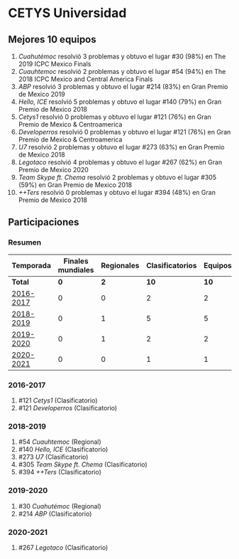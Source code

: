 ---
---

# CETYS Universidad

## Mejores 10 equipos

1. _Cuahutémoc_ resolvió 3 problemas y obtuvo el lugar #30 (98%) en The 2019 ICPC Mexico Finals
1. _Cuauhtemoc_ resolvió 2 problemas y obtuvo el lugar #54 (94%) en The 2018 ICPC Mexico and Central America Finals
1. _ABP_ resolvió 3 problemas y obtuvo el lugar #214 (83%) en Gran Premio de Mexico 2019
1. _Hello, ICE_ resolvió 5 problemas y obtuvo el lugar #140 (79%) en Gran Premio de Mexico 2018
1. _Cetys1_ resolvió 0 problemas y obtuvo el lugar #121 (76%) en Gran Premio de Mexico & Centroamerica
1. _Developerros_ resolvió 0 problemas y obtuvo el lugar #121 (76%) en Gran Premio de Mexico & Centroamerica
1. _U7_ resolvió 2 problemas y obtuvo el lugar #273 (63%) en Gran Premio de Mexico 2018
1. _Legotaco_ resolvió 4 problemas y obtuvo el lugar #267 (62%) en Gran Premio de Mexico 2020
1. _Team Skype ft. Chema_ resolvió 2 problemas y obtuvo el lugar #305 (59%) en Gran Premio de Mexico 2018
1. _++Ters_ resolvió 0 problemas y obtuvo el lugar #394 (48%) en Gran Premio de Mexico 2018

## Participaciones

### Resumen

| Temporada | Finales mundiales | Regionales | Clasificatorios | Equipos |
| --- | --- | --- | --- | --- |
| **Total** | **0** | **2** | **10** | **10** |
| [2016-2017](#2016-2017) | 0 | 0 | 2 | 2 |
| [2018-2019](#2018-2019) | 0 | 1 | 5 | 5 |
| [2019-2020](#2019-2020) | 0 | 1 | 2 | 2 |
| [2020-2021](#2020-2021) | 0 | 0 | 1 | 1 |

### 2016-2017

1. #121 _Cetys1_ (Clasificatorio)
1. #121 _Developerros_ (Clasificatorio)

### 2018-2019

1. #54 _Cuauhtemoc_ (Regional)
1. #140 _Hello, ICE_ (Clasificatorio)
1. #273 _U7_ (Clasificatorio)
1. #305 _Team Skype ft. Chema_ (Clasificatorio)
1. #394 _++Ters_ (Clasificatorio)

### 2019-2020

1. #30 _Cuahutémoc_ (Regional)
1. #214 _ABP_ (Clasificatorio)

### 2020-2021

1. #267 _Legotaco_ (Clasificatorio)



